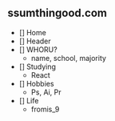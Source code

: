 ## ssumthingood.com
- [] Home
- [] Header
- [] WHORU?
    - name, school, majority
- [] Studying
    - React
- [] Hobbies
    - Ps, Ai, Pr
- [] Life
    - fromis_9